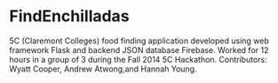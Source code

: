 FindEnchilladas
===============

5C (Claremont Colleges) food finding application developed using web framework Flask and backend JSON database Firebase.  Worked for 12 hours in a group of 3 during the Fall 2014 5C Hackathon.
Contributors:  Wyatt Cooper, Andrew Atwong,and Hannah Young.
